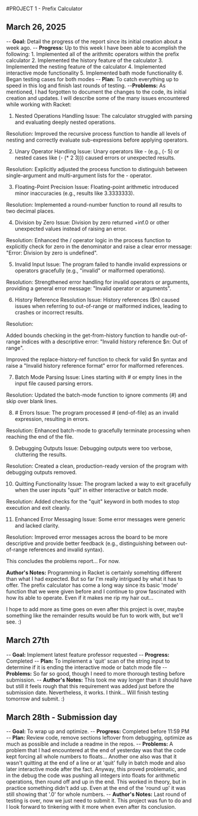 #PROJECT 1 - Prefix Calculator

## March 26, 2025 

-- **Goal:** Detail the progress of the report since its initial creation about a week ago. 
-- **Progress:** Up to this week I have been able to acomplish the following: 
                1. Implemented all of the arithmitc operators within the prefix calculator 
                2. Implemented the history feature of the calculator 
                3. Implemented the nesting feature of the calculator 
                4. Implemented interactive mode functionality 
                5. Implemented bath mode functionality 
                6. Began testing cases for both modes
-- **Plan:** To catch everything up to speed in this log and finish last rounds of testing. 
--**Problems:** As mentioned, I had forgotten to document the changes to the code, its initial creation and updates. 
I will describe some of the many issues encountered while working with Racket: 

1. Nested Operations Handling
Issue: The calculator struggled with parsing and evaluating deeply nested operations.

Resolution: Improved the recursive process function to handle all levels of nesting and correctly evaluate sub-expressions before applying operators.

2. Unary Operator Handling
Issue: Unary operators like - (e.g., (- 5) or nested cases like (- (* 2 3))) caused errors or unexpected results.

Resolution: Explicitly adjusted the process function to distinguish between single-argument and multi-argument lists for the - operator.

3. Floating-Point Precision
Issue: Floating-point arithmetic introduced minor inaccuracies (e.g., results like 3.3333333).

Resolution: Implemented a round-number function to round all results to two decimal places.

4. Division by Zero
Issue: Division by zero returned +inf.0 or other unexpected values instead of raising an error.

Resolution: Enhanced the / operator logic in the process function to explicitly check for zero in the denominator and raise a clear error message: 
"Error: Division by zero is undefined".

5. Invalid Input
Issue: The program failed to handle invalid expressions or operators gracefully (e.g., "invalid" or malformed operations).

Resolution: Strengthened error handling for invalid operators or arguments, providing a general error message: "Invalid operator or arguments".

6. History Reference Resolution
Issue: History references ($n) caused issues when referring to out-of-range or malformed indices, leading to crashes or incorrect results.

Resolution:

Added bounds checking in the get-from-history function to handle out-of-range indices with a descriptive error: 
"Invalid history reference $n: Out of range".

Improved the replace-history-ref function to check for valid $n syntax and raise a "Invalid history reference format" error for malformed references.

7. Batch Mode Parsing
Issue: Lines starting with # or empty lines in the input file caused parsing errors.

Resolution: Updated the batch-mode function to ignore comments (#) and skip over blank lines.

8. #<eof> Errors
Issue: The program processed #<eof> (end-of-file) as an invalid expression, resulting in errors.

Resolution: Enhanced batch-mode to gracefully terminate processing when reaching the end of the file.

9. Debugging Outputs
Issue: Debugging outputs were too verbose, cluttering the results.

Resolution: Created a clean, production-ready version of the program with debugging outputs removed.

10. Quitting Functionality
Issue: The program lacked a way to exit gracefully when the user inputs "quit" in either interactive or batch mode.

Resolution: Added checks for the "quit" keyword in both modes to stop execution and exit cleanly.

11. Enhanced Error Messaging
Issue: Some error messages were generic and lacked clarity.

Resolution: Improved error messages across the board to be more descriptive and provide better feedback (e.g., distinguishing between out-of-range 
references and invalid syntax).

This concludes the problems report... For now. 

**Author's Notes:** 
Programming in Racket is certainly somehting different than what I had expected. But so far I'm really intrigued by what it has to offer.
The prefix calculator has come a long way since its basic 'mode' function that we were given before and I continue to grow fascinated with how its
able to operate. Even if it makes me rip my hair out... 

I hope to add more as time goes on even after this project is over, maybe something like the remainder results would be fun to work with, but we'll see. :) 


## March 27th 

-- **Goal:** Implement latest feature professor requested 
-- **Progress:** Completed 
-- **Plan:** To implement a 'quit' scan of the string input to determine if it is ending the interactive mode or batch mode file
-- **Problems:** So far so good, though I need to more thorough testing before submission. 
-- **Author's Notes:** 
This took me way longer than it should have but still it feels rough that this requirement was added just before the submission date. Nevertheless, it works. I think... Will finish testing tomorrow and submit. :) 



## March 28th - Submission day 

-- **Goal:** To wrap up and optimize. 
-- **Progress:** Completed before 11:59 PM 
-- **Plan:** Review code, remove sections leftover from debugging, optimize as much as possible and include a readme in the repos. 
-- **Problems:** A problem that I had encountered at the end of yesterday was that the code kept forcing all whole numbers to floats... 
Another one also was that it wasn't quitting at the end of a line or at 'quit' fully in batch mode and also later interactive mode after the fact. 
Anyway, this proved problematic, and in the debug the code was pushing all integers into floats for arithmetic operations, then round off and up in the end. This worked in theory, but in practice something didn't add up. 
Even at the end of the 'round up' it was still showing that '.0' for whole numbers. 
-- **Author's Notes:** Last round of testing is over, now we just need to submit it. 
This project was fun to do and I look forward to tinkering with it more when even after its conclusion. 
